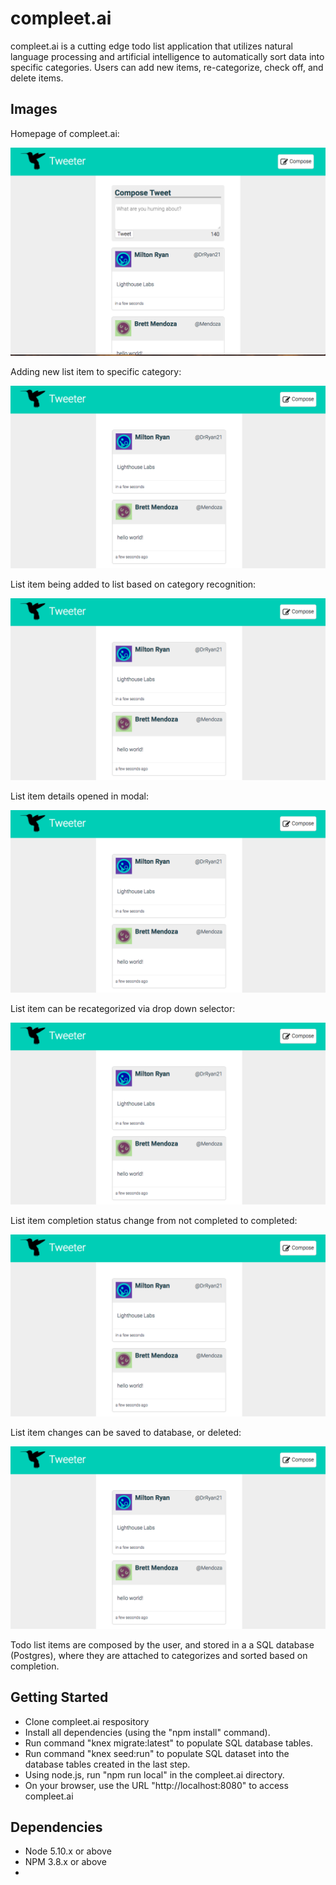 # compleet.ai

compleet.ai is a cutting edge todo list application that utilizes natural language processing and artificial intelligence to automatically sort data into specific categories. Users can add new items, re-categorize, check off, and delete items.

## Images

Homepage of compleet.ai:

!["Screenshot of homepage"](https://github.com/al8876/tweeter/blob/master/docs/tweeter-compose.png?raw=true)

Adding new list item to specific category:

!["Screenshot of adding new list item"](https://github.com/al8876/tweeter/blob/master/docs/tweeter-feed.png?raw=true)

List item being added to list based on category recognition:

!["Screenshot of new list item being categorized"](https://github.com/al8876/tweeter/blob/master/docs/tweeter-feed.png?raw=true)

List item details opened in modal:

!["Screenshot of list item details opening in modal"](https://github.com/al8876/tweeter/blob/master/docs/tweeter-feed.png?raw=true)

List item can be recategorized via drop down selector:

!["Screenshot of list item re-categorization"](https://github.com/al8876/tweeter/blob/master/docs/tweeter-feed.png?raw=true)

List item completion status change from not completed to completed:

!["Screenshot of list item status change"](https://github.com/al8876/tweeter/blob/master/docs/tweeter-feed.png?raw=true)

List item changes can be saved to database, or deleted:

!["Screenshot list item data changes"](https://github.com/al8876/tweeter/blob/master/docs/tweeter-feed.png?raw=true)

Todo list items are composed by the user, and stored in a a SQL database (Postgres), where they are attached to categorizes and sorted based on completion.

## Getting Started

- Clone compleet.ai respository
- Install all dependencies (using the "npm install" command).
- Run command "knex migrate:latest" to populate SQL database tables.
- Run command "knex seed:run" to populate SQL dataset into the database tables created in the last step.
- Using node.js, run "npm run local" in the compleet.ai directory.
- On your browser, use the URL "http://localhost:8080" to access compleet.ai

## Dependencies

- Node 5.10.x or above
- NPM 3.8.x or above
- 
